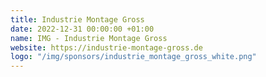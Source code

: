 ```yaml
---
title: Industrie Montage Gross
date: 2022-12-31 00:00:00 +01:00
name: IMG - Industrie Montage Gross
website: https://industrie-montage-gross.de
logo: "/img/sponsors/industrie_montage_gross_white.png"
---
```


